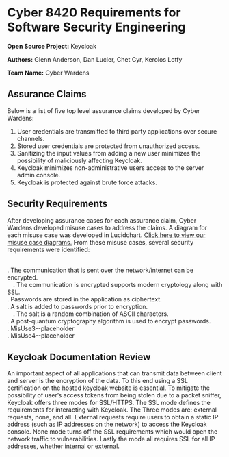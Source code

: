**Cyber 8420 Requirements for Software Security Engineering**
=============================================================

**Open Source Project:** Keycloak

**Authors:** Glenn Anderson, Dan Lucier, Chet Cyr, Kerolos Lotfy

**Team Name:** Cyber Wardens


Assurance Claims
----------------
Below is a list of five top level assurance claims developed by Cyber Wardens:

1. User credentials are transmitted to third party applications over secure channels.
2. Stored user credentials are protected from unauthorized access.
3. Sanitizing the input values from adding a new user minimizes the possibility of maliciously affecting Keycloak.
4. Keycloak minimizes non-administrative users access to the server admin console.
5. Keycloak is protected against brute force attacks.

Security Requirements
---------------------
After developing assurance cases for each assurance claim, Cyber Wardens developed misuse cases to address the claims. A diagram for each misuse case was developed in Lucidchart. <a href="https://www.lucidchart.com/invitations/accept/8f828c56-45d6-4af2-81cc-23e43b10af5a">Click here to view our misuse case diagrams.</a> From these misuse cases, several security requirements were identified:

<br />. The communication that is sent over the network/internet can be encrypted.
<br />&emsp;. The communication is encrypted supports modern cryptology along with SSL.
<br />. Passwords are stored in the application as ciphertext.
<br />. A salt is added to passwords prior to encryption.
<br />&emsp;. The salt is a random combination of ASCII characters.
<br />. A post-quantum cryptography algorithm is used to encrypt passwords.
<br />. MisUse3--placeholder
<br />. MisUse4--placeholder

Keycloak Documentation Review
-----------------------------

An important aspect of all applications that can transmit data between client and server is the encryption of the data. To this end using a SSL certification on the hosted keycloak website is essential. To mitigate the possibility of user’s access tokens from being stolen due to a packet sniffer, Keycloak offers three modes for SSL/HTTPS. The SSL mode defines the requirements for interacting with Keycloak. The Three modes are: external requests, none, and all. External requests require users to obtain a static IP address (such as IP addresses on the network) to access the Keycloak console. None mode turns off the SSL requirements which would open the network traffic to vulnerabilities. Lastly the mode all requires SSL for all IP addresses, whether internal or external.

